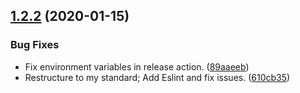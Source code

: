## [1.2.2](https://github.com/yeldiRium/redux-migrations/compare/v1.2.1...v1.2.2) (2020-01-15)


### Bug Fixes

* Fix environment variables in release action. ([89aaeeb](https://github.com/yeldiRium/redux-migrations/commit/89aaeebe81b127da8884fc77b7de0a7a3a08e3b4))
* Restructure to my standard; Add Eslint and fix issues. ([610cb35](https://github.com/yeldiRium/redux-migrations/commit/610cb353135190d991468400d5e73a9dde683288))
